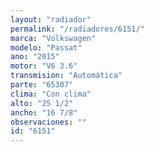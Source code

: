 ```yaml
---
layout: "radiador"
permalink: "/radiadores/6151/"
marca: "Volkswagen"
modelo: "Passat"
ano: "2015"
motor: "V6 3.6"
transmision: "Automática"
parte: "65307"
clima: "Con clima"
alto: "25 1/2"
ancho: "16 7/8"
observaciones: ""
id: "6151"
---
```


